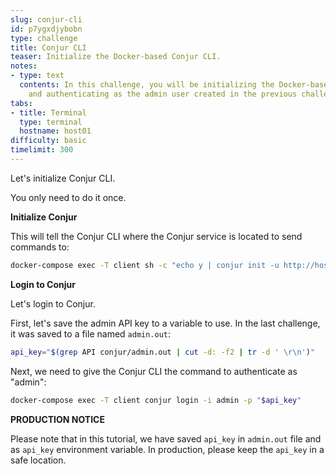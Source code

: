 ```yaml
---
slug: conjur-cli
id: p7ygxdjybobn
type: challenge
title: Conjur CLI
teaser: Initialize the Docker-based Conjur CLI.
notes:
- type: text
  contents: In this challenge, you will be initializing the Docker-based Conjur CLI
    and authenticating as the admin user created in the previous challenge.
tabs:
- title: Terminal
  type: terminal
  hostname: host01
difficulty: basic
timelimit: 300
---
```

Let's initialize Conjur CLI.

You only need to do it once.

**Initialize Conjur**

This will tell the Conjur CLI where the Conjur service is located to send commands to:

```bash
docker-compose exec -T client sh -c "echo y | conjur init -u http://host01:8080 -a demo -i"
```

**Login to Conjur**

Let's login to Conjur.

First, let's save the admin API key to a variable to use. In the last challenge, it was saved to a file named `admin.out`:

```bash
api_key="$(grep API conjur/admin.out | cut -d: -f2 | tr -d ' \r\n')"
```

Next, we need to give the Conjur CLI the command to authenticate as "admin":

```bash
docker-compose exec -T client conjur login -i admin -p "$api_key"
```

**PRODUCTION NOTICE**

Please note that in this tutorial, we have saved `api_key` in `admin.out` file and as `api_key` environment variable.
In production, please keep the `api_key` in a safe location.
